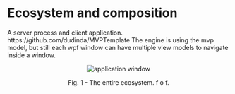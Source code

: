 # Ecosystem and composition
<p>A server process and client application. https://github.com/dudinda/MVPTemplate The engine is using the mvp model, but still each wpf window can have multiple view models to navigate inside a window.</p>
<p align="center">
    <img src="https://i.imgur.com/VY4nBO2.png" alt="application window">
     <p align="center">Fig. 1 - The entire ecosystem. f o f.</p>
</p>
